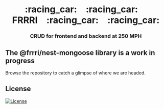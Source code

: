 <h1 align="center">
    :racing_car: :racing_car: FRRRI :racing_car: :racing_car:<br>
</h1>

<h3 align="center">CRUD for frontend and backend at 250 MPH</h3>

## The @frrri/nest-mongoose library is a work in progress

Browse the repository to catch a glimpse of where we are headed.

## License

[![License](http://img.shields.io/:license-mit-blue.svg?style=flat-square)](http://badges.mit-license.org)
